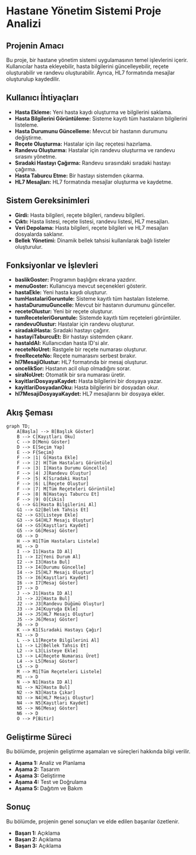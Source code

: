 # Hastane Yönetim Sistemi Proje Analizi

## Projenin Amacı
Bu proje, bir hastane yönetim sistemi uygulamasının temel işlevlerini içerir. Kullanıcılar hasta ekleyebilir, hasta bilgilerini güncelleyebilir, reçete oluşturabilir ve randevu oluşturabilir. Ayrıca, HL7 formatında mesajlar oluşturulup kaydedilir.

## Kullanıcı İhtiyaçları
- **Hasta Ekleme:** Yeni hasta kaydı oluşturma ve bilgilerini saklama.
- **Hasta Bilgilerini Görüntüleme:** Sisteme kayıtlı tüm hastaların bilgilerini listeleme.
- **Hasta Durumunu Güncelleme:** Mevcut bir hastanın durumunu değiştirme.
- **Reçete Oluşturma:** Hastalar için ilaç reçetesi hazırlama.
- **Randevu Oluşturma:** Hastalar için randevu oluşturma ve randevu sırasını yönetme.
- **Sıradaki Hastayı Çağırma:** Randevu sırasındaki sıradaki hastayı çağırma.
- **Hasta Taburcu Etme:** Bir hastayı sistemden çıkarma.
- **HL7 Mesajları:** HL7 formatında mesajlar oluşturma ve kaydetme.

## Sistem Gereksinimleri
- **Girdi:** Hasta bilgileri, reçete bilgileri, randevu bilgileri.
- **Çıktı:** Hasta listesi, reçete listesi, randevu listesi, HL7 mesajları.
- **Veri Depolama:** Hasta bilgileri, reçete bilgileri ve HL7 mesajları dosyalarda saklanır.
- **Bellek Yönetimi:** Dinamik bellek tahsisi kullanılarak bağlı listeler oluşturulur.

## Fonksiyonlar ve İşlevleri
- **baslikGoster:** Programın başlığını ekrana yazdırır.
- **menuGoster:** Kullanıcıya mevcut seçenekleri gösterir.
- **hastaEkle:** Yeni hasta kaydı oluşturur.
- **tumHastalariGoruntule:** Sisteme kayıtlı tüm hastaları listeleme.
- **hastaDurumuGuncelle:** Mevcut bir hastanın durumunu günceller.
- **receteOlustur:** Yeni bir reçete oluşturur.
- **tumReceteleriGoruntule:** Sistemde kayıtlı tüm reçeteleri görüntüler.
- **randevuOlustur:** Hastalar için randevu oluşturur.
- **siradakiHasta:** Sıradaki hastayı çağırır.
- **hastayiTaburcuEt:** Bir hastayı sistemden çıkarır.
- **hastaIdAl:** Kullanıcıdan hasta ID'si alır.
- **receteNoUret:** Rastgele bir reçete numarası oluşturur.
- **freeReceteNo:** Reçete numarasını serbest bırakır.
- **hl7MesajiOlustur:** HL7 formatında bir mesaj oluşturur.
- **oncelikSor:** Hastanın acil olup olmadığını sorar.
- **siraNoUret:** Otomatik bir sıra numarası üretir.
- **kayitlariDosyayaKaydet:** Hasta bilgilerini bir dosyaya yazar.
- **kayitlariDosyadanOku:** Hasta bilgilerini bir dosyadan okur.
- **hl7MesajiDosyayaKaydet:** HL7 mesajlarını bir dosyaya ekler.

## Akış Şeması
```mermaid
graph TD;
    A[Başla] --> B[Başlık Göster]
    B --> C[Kayıtları Oku]
    C --> D[Menü Göster]
    D --> E[Seçim Yap]
    E --> F{Seçim}
    F --> |1| G[Hasta Ekle]
    F --> |2| H[Tüm Hastaları Görüntüle]
    F --> |3| I[Hasta Durumu Güncelle]
    F --> |4| J[Randevu Oluştur]
    F --> |5| K[Sıradaki Hasta]
    F --> |6| L[Reçete Oluştur]
    F --> |7| M[Tüm Reçeteleri Görüntüle]
    F --> |8| N[Hastayı Taburcu Et]
    F --> |9| O[Cikis]
    G --> G1[Hasta Bilgilerini Al]
    G1 --> G2[Bellek Tahsis Et]
    G2 --> G3[Listeye Ekle]
    G3 --> G4[HL7 Mesajı Oluştur]
    G4 --> G5[Kayıtları Kaydet]
    G5 --> G6[Mesaj Göster]
    G6 --> D
    H --> H1[Tüm Hastaları Listele]
    H1 --> D
    I --> I1[Hasta ID Al]
    I1 --> I2[Yeni Durum Al]
    I2 --> I3[Hasta Bul]
    I3 --> I4[Durumu Güncelle]
    I4 --> I5[HL7 Mesajı Oluştur]
    I5 --> I6[Kayıtları Kaydet]
    I6 --> I7[Mesaj Göster]
    I7 --> D
    J --> J1[Hasta ID Al]
    J1 --> J2[Hasta Bul]
    J2 --> J3[Randevu Düğümü Oluştur]
    J3 --> J4[Kuyruğa Ekle]
    J4 --> J5[HL7 Mesajı Oluştur]
    J5 --> J6[Mesaj Göster]
    J6 --> D
    K --> K1[Sıradaki Hastayı Çağır]
    K1 --> D
    L --> L1[Reçete Bilgilerini Al]
    L1 --> L2[Bellek Tahsis Et]
    L2 --> L3[Listeye Ekle]
    L3 --> L4[Reçete Numarası Üret]
    L4 --> L5[Mesaj Göster]
    L5 --> D
    M --> M1[Tüm Reçeteleri Listele]
    M1 --> D
    N --> N1[Hasta ID Al]
    N1 --> N2[Hasta Bul]
    N2 --> N3[Hasta Çıkar]
    N3 --> N4[HL7 Mesajı Oluştur]
    N4 --> N5[Kayıtları Kaydet]
    N5 --> N6[Mesaj Göster]
    N6 --> D
    O --> P[Bitir]
```

## Geliştirme Süreci
Bu bölümde, projenin geliştirme aşamaları ve süreçleri hakkında bilgi verilir.

- **Aşama 1:** Analiz ve Planlama
- **Aşama 2:** Tasarım
- **Aşama 3:** Geliştirme
- **Aşama 4:** Test ve Doğrulama
- **Aşama 5:** Dağıtım ve Bakım

## Sonuç
Bu bölümde, projenin genel sonuçları ve elde edilen başarılar özetlenir.

- **Başarı 1:** Açıklama
- **Başarı 2:** Açıklama
- **Başarı 3:** Açıklama
